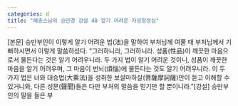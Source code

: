 ```yaml
---
categories: d
title: "혜총스님의 승만경 강설 48 알기 어려운 자성청정심"
---
```

[본문] 승만부인이 이렇게 알기 어려운 법(法)을 말하여 부처님께 여쭐 때 부처님께서 기뻐하시면서 이렇게 말씀하셨다. “그러하니라, 그러하니라. 성품(性品)이 깨끗한 마음으로서 물든다는 것은 알기 어려우니라. 두 가지 법이 알기 어려운 것이니, 성품이 깨끗한 마음을 알기 어려우며, 그 마음이 번뇌(煩惱)에 물든다는 것도 알기 어려우니라. 이 두 가지 법은 너와 대승법(大乘法)을 성취한 보살마하살(菩薩摩訶薩)만이 듣고 이해할 수 있거니와, 다른 성문(聲聞)들은 다만 부처의 말씀을 믿기만 할 뿐이니라.”[강설] 승만부인의 말을 들은 부
